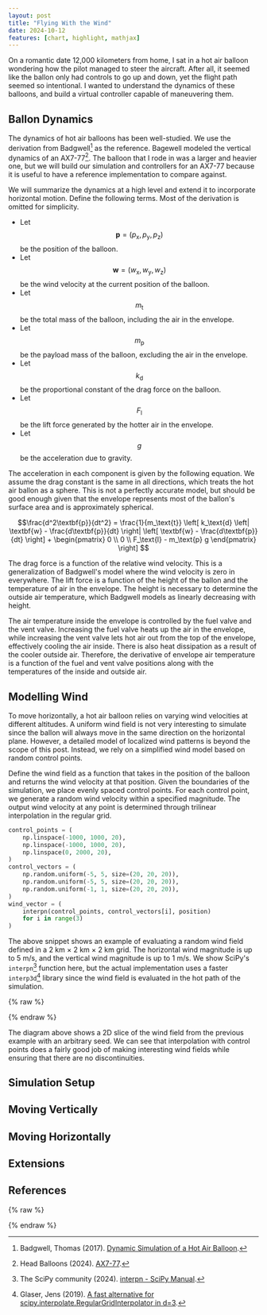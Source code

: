 ```yaml
---
layout: post
title: "Flying With the Wind"
date: 2024-10-12
features: [chart, highlight, mathjax]
---
```


On a romantic date 12,000 kilometers from home, I sat in a hot air balloon wondering how the pilot managed to steer the aircraft. After all, it seemed like the ballon only had controls to go up and down, yet the flight path seemed so intentional. I wanted to understand the dynamics of these balloons, and build a virtual controller capable of maneuvering them.

## Ballon Dynamics

The dynamics of hot air balloons has been well-studied. We use the derivation from Badgwell[^badgwell] as the reference. Bagewell modeled the vertical dynamics of an AX7-77[^ax7-77]. The balloon that I rode in was a larger and heavier one, but we will build our simulation and controllers for an AX7-77 because it is useful to have a reference implementation to compare against.

We will summarize the dynamics at a high level and extend it to incorporate horizontal motion. Define the following terms. Most of the derivation is omitted for simplicity.

- Let $$\textbf{p} = \left(p_\textrm{x}, p_\textrm{y}, p_\textrm{z}\right)$$ be the position of the balloon.
- Let $$\textbf{w} = \left(w_\textrm{x}, w_\textrm{y}, w_\textrm{z}\right)$$ be the wind velocity at the current position of the balloon.
- Let $$m_\textrm{t}$$ be the total mass of the balloon, including the air in the envelope.
- Let $$m_\textrm{p}$$ be the payload mass of the balloon, excluding the air in the envelope.
- Let $$k_\textrm{d}$$ be the proportional constant of the drag force on the balloon.
- Let $$F_\textrm{l}$$ be the lift force generated by the hotter air in the envelope.
- Let $$g$$ be the acceleration due to gravity.

The acceleration in each component is given by the following equation. We assume the drag constant is the same in all directions, which treats the hot air ballon as a sphere. This is not a perfectly accurate model, but should be good enough given that the envelope represents most of the ballon's surface area and is approximately spherical.

$$\frac{d^2\textbf{p}}{dt^2} = \frac{1}{m_\text{t}} \left[ k_\text{d} \left| \textbf{w} - \frac{d\textbf{p}}{dt} \right| \left[ \textbf{w} - \frac{d\textbf{p}}{dt} \right] + \begin{pmatrix} 0 \\ 0 \\ F_\text{l} - m_\text{p} g \end{pmatrix} \right] $$

The drag force is a function of the relative wind velocity. This is a generalization of Badgwell's model where the wind velocity is zero in everywhere. The lift force is a function of the height of the ballon and the temperature of air in the envelope. The height is necessary to determine the outside air temperature, which Badgwell models as linearly decreasing with height.

The air temperature inside the envelope is controlled by the fuel valve and the vent valve. Increasing the fuel valve heats up the air in the envelope, while increasing the vent valve lets hot air out from the top of the envelope, effectively cooling the air inside. There is also heat dissipation as a result of the cooler outside air. Therefore, the derivative of envelope air temperature is a function of the fuel and vent valve positions along with the temperatures of the inside and outside air.

## Modelling Wind

To move horizontally, a hot air balloon relies on varying wind velocities at different altitudes. A uniform wind field is not very interesting to simulate since the ballon will always move in the same direction on the horizontal plane. However, a detailed model of localized wind patterns is beyond the scope of this post. Instead, we rely on a simplified wind model based on random control points.

Define the wind field as a function that takes in the position of the balloon and returns the wind velocity at that position. Given the boundaries of the simulation, we place evenly spaced control points. For each control point, we generate a random wind velocity within a specified magnitude. The output wind velocity at any point is determined through trilinear interpolation in the regular grid.

```python
control_points = (
    np.linspace(-1000, 1000, 20),
    np.linspace(-1000, 1000, 20),
    np.linspace(0, 2000, 20),
)
control_vectors = (
    np.random.uniform(-5, 5, size=(20, 20, 20)),
    np.random.uniform(-5, 5, size=(20, 20, 20)),
    np.random.uniform(-1, 1, size=(20, 20, 20)),
)
wind_vector = (
    interpn(control_points, control_vectors[i], position)
    for i in range(3)
)
```

The above snippet shows an example of evaluating a random wind field defined in a 2 km × 2 km × 2 km grid. The horizontal wind magnitude is up to 5 m/s, and the vertical wind magnitude is up to 1 m/s. We show SciPy's `interpn`[^interpn] function here, but the actual implementation uses a faster `interp3d`[^interp3d] library since the wind field is evaluated in the hot path of the simulation.

{% raw %}
<div class="chart" id="chart-wind-field"></div>
<script src="chart-wind-field.js" type="module"></script>
{% endraw %}

The diagram above shows a 2D slice of the wind field from the previous example with an arbitrary seed. We can see that interpolation with control points does a fairly good job of making interesting wind fields while ensuring that there are no discontinuities. 

## Simulation Setup

## Moving Vertically

## Moving Horizontally

## Extensions

## References

[^badgwell]: Badgwell, Thomas (2017). [Dynamic Simulation of a Hot Air Balloon](https://github.com/APMonitor/applications/blob/master/ASEE_Summer_School_2017/Demo2_Hot_Air_Balloon/HAB%20Simulation.pdf).
[^ax7-77]: Head Balloons (2024). [AX7-77](https://www.headballoons.com/ax777.htm).
[^interpn]: The SciPy community (2024). [interpn - SciPy Manual](https://docs.scipy.org/doc/scipy/reference/generated/scipy.interpolate.interpn.html).
[^interp3d]: Glaser, Jens (2019). [A fast alternative for scipy.interpolate.RegularGridInterpolator in d=3](https://github.com/jglaser/interp3d).

{% raw %}
<div class="chart" id="chart-test"></div>
<script src="chart-test.js" type="module"></script>
{% endraw %}